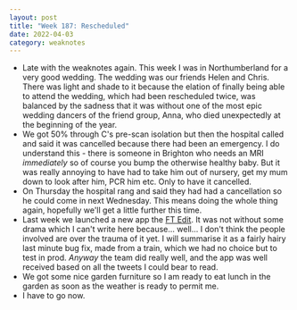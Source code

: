 ```yaml
---
layout: post
title: "Week 187: Rescheduled"
date: 2022-04-03
category: weaknotes
---
```

* Late with the weaknotes again. This week I was in Northumberland for a very good wedding. The wedding was our friends Helen and Chris. There was light and shade to it because the elation of finally being able to attend the wedding, which had been rescheduled twice, was balanced by the sadness that it was without one of the most epic wedding dancers of the friend group, Anna, who died unexpectedly at the beginning of the year.
* We got 50% through C's pre-scan isolation but then the hospital called and said it was cancelled because there had been an emergency. I do understand this - there is someone in Brighton who needs an MRI _immediately_ so of course you bump the otherwise healthy baby. But it was really annoying to have had to take him out of nursery, get my mum down to look after him, PCR him etc. Only to have it cancelled.
* On Thursday the hospital rang and said they had had a cancellation so he could come in next Wednesday. This means doing the whole thing again, hopefully we'll get a little further this time.
* Last week we launched a new app the [FT Edit](https://pressgazette.co.uk/financial-times-launches-99p-app-ft-edit-to-show-off-a-little-bit-more-to-non-core-audiences/). It was not without some drama which I can't write here because... well... I don't think the people involved are over the trauma of it yet. I will summarise it as a fairly hairy last minute bug fix, made from a train, which we had no choice but to test in prod. _Anyway_ the team did really well, and the app was well received based on all the tweets I could bear to read.
* We got some nice garden furniture so I am ready to eat lunch in the garden as soon as the weather is ready to permit me.
* I have to go now.
